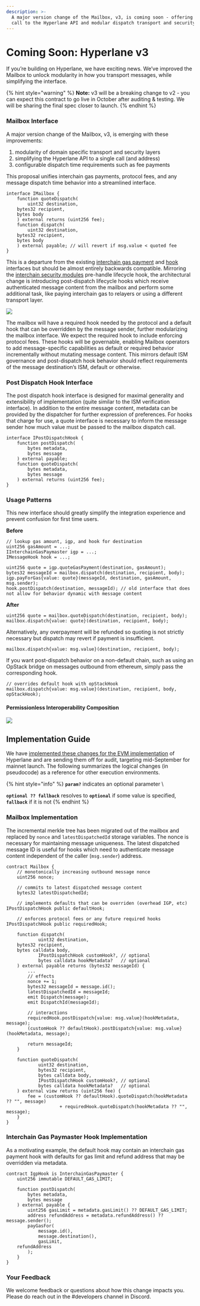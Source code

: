 ```yaml
---
description: >-
  A major version change of the Mailbox, v3, is coming soon - offering a single
  call to the Hyperlane API and modular dispatch transport and security
---
```


# Coming Soon: Hyperlane v3

If you’re building on Hyperlane, we have exciting news. We’ve improved the Mailbox to unlock modularity in how you transport messages, while simplifying the interface.

{% hint style="warning" %}
**Note:** v3 will be a breaking change to v2 - you can expect this contract to go live in October after auditing & testing. We will be sharing the final spec closer to launch.
{% endhint %}

### Mailbox Interface

A major version change of the Mailbox, v3, is emerging with these improvements:

1. modularity of domain specific transport and security layers
2. simplifying the Hyperlane API to a single call (and address)
3. configurable dispatch time requirements such as fee payments

This proposal unifies interchain gas payments, protocol fees, and any message dispatch time behavior into a streamlined interface.

```solidity
interface IMailbox {
    function quoteDispatch(
        uint32 destination,
	bytes32 recipient,
	bytes body
    ) external returns (uint256 fee);
    function dispatch(
        uint32 destination,
	bytes32 recipient,
	bytes body
    ) external payable; // will revert if msg.value < quoted fee
}
```

This is a departure from the existing [interchain gas payment](https://docs.hyperlane.xyz/docs/apis-and-sdks/interchain-gas-paymaster-api) and [hook](https://docs.hyperlane.xyz/docs/apis-and-sdks/hooks) interfaces but should be almost entirely backwards compatible. Mirroring the [interchain security modules](https://docs.hyperlane.xyz/docs/protocol/sovereign-consensus) pre-handle lifecycle hook, the architectural change is introducing post-dispatch lifecycle hooks which receive authenticated message content from the mailbox and perform some additional task, like paying interchain gas to relayers or using a different transport layer.

![](<../.gitbook/assets/Screenshot 2023-08-28 at 1.35.30 PM.png>)

The mailbox will have a required hook needed by the protocol and a default hook that can be overridden by the message sender, further modularizing the mailbox interface. We expect the required hook to include enforcing protocol fees. These hooks will be governable, enabling Mailbox operators to add message-specific capabilities as default or required behavior incrementally without mutating message content. This mirrors default ISM governance and post-dispatch hook behavior should reflect requirements of the message destination’s ISM, default or otherwise.

### Post Dispatch Hook Interface

The post dispatch hook interface is designed for maximal generality and extensibility of implementation (quite similar to the ISM verification interface). In addition to the entire message content, metadata can be provided by the dispatcher for further expression of preferences. For hooks that charge for use, a quote interface is necessary to inform the message sender how much value must be passed to the mailbox dispatch call.

```solidity
interface IPostDispatchHook {
    function postDispatch(
        bytes metadata,
        bytes message
    ) external payable;
    function quoteDispatch(
        bytes metadata,
        bytes message
    ) external returns (uint256 fee);
}
```

### Usage Patterns

This new interface should greatly simplify the integration experience and prevent confusion for first time users.

**Before**

```solidity
// lookup gas amount, igp, and hook for destination
uint256 gasAmount = ...;
IInterchainGasPaymaster igp = ...;
IMessageHook hook = ...;

uint256 quote = igp.quoteGasPayment(destination, gasAmount);
bytes32 messageId = mailbox.dispatch(destination, recipient, body);
igp.payForGas{value: quote}(messageId, destination, gasAmount, msg.sender);
hook.postDispatch(destination, messageId); // old interface that does not allow for behavior dynamic with message content
```

**After**

```solidity
uint256 quote = mailbox.quoteDispatch(destination, recipient, body);
mailbox.dispatch{value: quote}(destination, recipient, body);
```

Alternatively, any overpayment will be refunded so quoting is not strictly necessary but dispatch may revert if payment is insufficient.

```solidity
mailbox.dispatch{value: msg.value}(destination, recipient, body);
```

If you want post-dispatch behavior on a non-default chain, such as using an OpStack bridge on messages outbound from ethereum, simply pass the corresponding hook.

```solidity
// overrides default hook with opStackHook
mailbox.dispatch{value: msg.value}(destination, recipient, body, opStackHook);
```

#### Permissionless Interoperability Composition

![](<../.gitbook/assets/Screenshot 2023-08-28 at 1.35.45 PM.png>)

## Implementation Guide

We have [implemented these changes for the EVM implementation](https://github.com/hyperlane-xyz/hyperlane-monorepo/tree/v3) of Hyperlane and are sending them off for audit, targeting mid-September for mainnet launch. The following summarizes the logical changes (in pseudocode) as a reference for other execution environments.

{% hint style="info" %}
**`param?`** indicates an optional parameter \


**`optional ?? fallback`** resolves to **`optional`** if some value is specified, **`fallback`** if it is not
{% endhint %}

### Mailbox Implementation

The incremental merkle tree has been migrated out of the mailbox and replaced by `nonce` and `latestDispatchedId` storage variables. The nonce is necessary for maintaining message uniqueness. The latest dispatched message ID is useful for hooks which need to authenticate message content independent of the caller (`msg.sender`) address.

```solidity
contract Mailbox {
    // monotonically increasing outbound message nonce
    uint256 nonce;

    // commits to latest dispatched message content
    bytes32 latestDispatchedId;

    // implements defaults that can be overriden (overhead IGP, etc)
IPostDispatchHook public defaultHook;

    // enforces protocol fees or any future required hooks
IPostDispatchHook public requiredHook;

    function dispatch(
            uint32 destination,
    bytes32 recipient,
    bytes calldata body,
            IPostDispatchHook customHook?, // optional
            bytes calldata hookMetadata?   // optional
    ) external payable returns (bytes32 messageId) {
        ...
        // effects
        nonce += 1;
        bytes32 messageId = message.id();
        latestDispatchedId = messageId;
        emit Dispatch(message);
        emit DispatchId(messageId);

        // interactions
        requiredHook.postDispatch{value: msg.value}(hookMetadata, message);
        (customHook ?? defaultHook).postDispatch{value: msg.value}(hookMetadata, message);

        return messageId;
    }

    function quoteDispatch(
            uint32 destination,
            bytes32 recipient,
            bytes calldata body,
            IPostDispatchHook customHook?, // optional
            bytes calldata hookMetadata?   // optional
    ) external view returns (uint256 fee) {
        fee = (customHook ?? defaultHook).quoteDispatch(hookMetadata ?? "", message)
                    + requiredHook.quoteDispatch(hookMetadata ?? "", message);
    }
}
```

### Interchain Gas Paymaster Hook Implementation

As a motivating example, the default hook may contain an interchain gas payment hook with defaults for gas limit and refund address that may be overridden via metadata.

```solidity
contract IgpHook is InterchainGasPaymaster {
    uint256 immutable DEFAULT_GAS_LIMIT;

    function postDispatch(
        bytes metadata,
        bytes message
    ) external payable {
        uint256 gasLimit = metadata.gasLimit() ?? DEFAULT_GAS_LIMIT;
        address refundAddress = metadata.refundAddress() ?? message.sender();
        payGasFor(
            message.id(),
            message.destination(),
            gasLimit, 
    refundAddress
        );
    }
}
```

### Your Feedback

We welcome feedback or questions about how this change impacts you. Please do reach out in the #developers channel in Discord.
